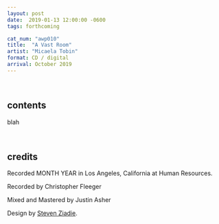 ```yaml
---
layout: post
date:  2019-01-13 12:00:00 -0600
tags: forthcoming

cat_num: "awp010"
title:  "A Vast Room"
artist: "Micaela Tobin"
format: CD / digital
arrival: October 2019
---
```


<br/>

## contents

blah

<br/>

## credits

Recorded MONTH YEAR in Los Angeles, California at Human Resources.

Recorded by Christopher Fleeger

Mixed and Mastered by Justin Asher

Design by [Steven Ziadie](http://s-ziadie.com/).
